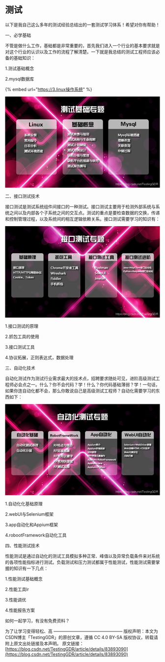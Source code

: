 # 测试

以下是我自己这么多年的测试经验总结出的一套测试学习体系！希望对你有帮助！

一、必学基础

不管是做什么工作，基础都是非常重要的，首先我们进入一个行业的基本要求就是对这个行业的认识以及工作的流程了解清楚。一下就是我总结的测试工程师应该必备的基础知识：

1.测试基础概念

2.mysql数据库

{% embed url="https://3.linux操作系统" %}

![](../../.gitbook/assets/image.png)

二、接口测试技术

接口测试是测试系统组件间接口的一种测试。接口测试主要用于检测外部系统与系统之间以及内部各个子系统之间的交互点。测试的重点是要检查数据的交换，传递和控制管理过程，以及系统间的相互逻辑依赖关系。接口测试需要学习的知识有：

![](../../.gitbook/assets/image%20%2810%29.png)

1.接口测试的原理

2.抓包工具的使用

3.接口测试工具

4.协议拓展，正则表达式，数据处理

三、自动化技术

自动化测试作为测试行业需求最大的技术点，招聘要求随处可见，进阶高级测试工程师必会点之一。什么？你不会代码？学！什么？你代码基础薄弱？学！一句话，如果你连自动化都不会，那么你敢说自己是高级测试工程师？自动化需要学习的东西如下：

![](../../.gitbook/assets/image%20%2812%29.png)

1.自动化化基础原理

2.webUI与Selenium框架

3.app自动化和Appium框架

4.robootFramework自动化工具

四、性能测试技术

性能测试是通过自动化的测试工具模拟多种正常、峰值以及异常负载条件来对系统的各项性能指标进行测试。负载测试和压力测试都属于性能测试，性能测试需要掌握的知识有一下几点：

1.性能测试基础概念

2.性能工具lr

3.性能调优

4.性能报告方案

如何一起学习，有没有免费资料？

为了让学习变得轻松、高 ———————————————— 版权声明：本文为CSDN博主「TestingGDR」的原创文章，遵循 CC 4.0 BY-SA 版权协议，转载请附上原文出处链接及本声明。 原文链接：[https://blog.csdn.net/TestingGDR/article/details/83893090](https://blog.csdn.net/TestingGDR/article/details/83893090)

